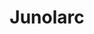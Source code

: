 ---
title: Junolarc
categories:
- radio
- digital
- press
tags:
- artist
position: 2
image: 
is-featured: 
is-front: 
website:
facebook: https://www.facebook.com/Junolarc/
twitter:
instagram:
spotify:
soundcloud:
youtube:
apple:
layout: client
---